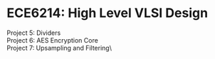 # ECE6214: High Level VLSI Design

Project 5: Dividers\
Project 6: AES Encryption Core\
Project 7: Upsampling and Filtering\
